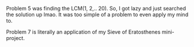 Problem 5 was finding the LCM(1, 2,.. 20). So, I got lazy and just searched the solution up lmao. It was too simple of a problem to even apply my mind to.

Problem 7 is literally an application of my Sieve of Eratosthenes mini-project.
